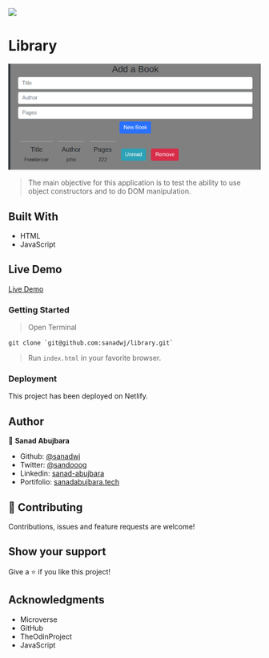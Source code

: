 ![](https://img.shields.io/badge/Microverse-blueviolet)

# Library

![App Preview](./screenshot.png)

> The main objective for this application is to test the ability to use object constructors and to do DOM manipulation.


## Built With

- HTML
- JavaScript

## Live Demo

[Live Demo](https://sleepy-feynman-40ee54.netlify.app/)





### Getting Started
> Open Terminal
```
git clone `git@github.com:sanadwj/library.git`
```
> Run `index.html` in your favorite browser.


### Deployment

This project has been deployed on Netlify.


## Author


👤 **Sanad Abujbara**

- Github: [@sanadwj](https://github.com/sanadwj)
- Twitter: [@sandooog](https://twitter.com/sandooog)
- Linkedin: [sanad-abujbara](https://linkedin.com/in/sanad-abujbara)
- Portifolio: [sanadabujbara.tech](https://sanadabujbara.tech)

## 🤝 Contributing

Contributions, issues and feature requests are welcome!

## Show your support

Give a ⭐️ if you like this project!

## Acknowledgments

- Microverse
- GitHub
- TheOdinProject
- JavaScript
